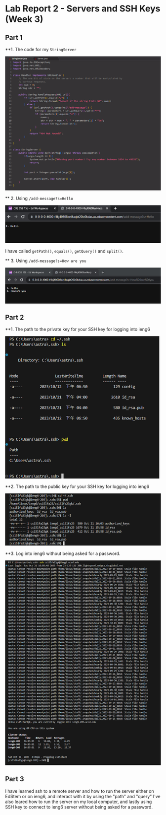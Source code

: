 # Lab Report 2 - Servers and SSH Keys (Week 3)
## Part 1 
**1. The code for my `StringServer`

![Image](CodeForStringServer.png)


** 2. Using `/add-message?s=Hello`

![Image](1Using'Hello'.png)

I have called `getPath()`, `equals()`, `getQuery()` and `split()`. 

** 3. Using `/add-message?s=How are you`

![Image](2Using'How_are_you'.png)

## Part 2
**1. The path to the private key for your SSH key for logging into ieng6

![Image](3PrivateKey.png)

**2. The path to the public key for your SSH key for logging into ieng6

![Image](4PublicKey.png)

**3. Log into ieng6 without being asked for a password.

![Image](5LoginWithoutPassword.png)

## Part 3
I have learned ssh to a remote server and how to run the server either on EdStem or on ieng6, and interact with it by using the "path" and "query" I've also leared how to run the server on my local computer, and lastly using SSH key to connect to ieng6 server without being asked for a password.
